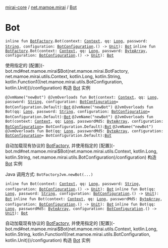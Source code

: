 [mirai-core](../index.md) / [net.mamoe.mirai](index.md) / [Bot](./-bot.md)

# Bot

`inline fun `[`BotFactory`](-bot-factory/index.md)`.Bot(context: `[`Context`](../net.mamoe.mirai.utils/-context/index.md)`, qq: `[`Long`](https://kotlinlang.org/api/latest/jvm/stdlib/kotlin/-long/index.html)`, password: `[`String`](https://kotlinlang.org/api/latest/jvm/stdlib/kotlin/-string/index.html)`, configuration: `[`BotConfiguration`](../net.mamoe.mirai.utils/-bot-configuration/index.md)`.() -> `[`Unit`](https://kotlinlang.org/api/latest/jvm/stdlib/kotlin/-unit/index.html)`): `[`Bot`](-bot/index.md)
`inline fun `[`BotFactory`](-bot-factory/index.md)`.Bot(context: `[`Context`](../net.mamoe.mirai.utils/-context/index.md)`, qq: `[`Long`](https://kotlinlang.org/api/latest/jvm/stdlib/kotlin/-long/index.html)`, password: `[`ByteArray`](https://kotlinlang.org/api/latest/jvm/stdlib/kotlin/-byte-array/index.html)`, configuration: `[`BotConfiguration`](../net.mamoe.mirai.utils/-bot-configuration/index.md)`.() -> `[`Unit`](https://kotlinlang.org/api/latest/jvm/stdlib/kotlin/-unit/index.html)`): `[`Bot`](-bot/index.md)

使用指定的 [配置](-bot.md#net.mamoe.mirai$Bot(net.mamoe.mirai.BotFactory, net.mamoe.mirai.utils.Context, kotlin.Long, kotlin.String, kotlin.Function1((net.mamoe.mirai.utils.BotConfiguration, kotlin.Unit)))/configuration) 构造 [Bot](-bot/index.md) 实例

`@JvmName("newBot") @JvmOverloads fun Bot(context: `[`Context`](../net.mamoe.mirai.utils/-context/index.md)`, qq: `[`Long`](https://kotlinlang.org/api/latest/jvm/stdlib/kotlin/-long/index.html)`, password: `[`String`](https://kotlinlang.org/api/latest/jvm/stdlib/kotlin/-string/index.html)`, configuration: `[`BotConfiguration`](../net.mamoe.mirai.utils/-bot-configuration/index.md)` = BotConfiguration.Default): `[`Bot`](-bot/index.md)
`@JvmName("newBot") @JvmOverloads fun Bot(qq: `[`Long`](https://kotlinlang.org/api/latest/jvm/stdlib/kotlin/-long/index.html)`, password: `[`String`](https://kotlinlang.org/api/latest/jvm/stdlib/kotlin/-string/index.html)`, configuration: `[`BotConfiguration`](../net.mamoe.mirai.utils/-bot-configuration/index.md)` = BotConfiguration.Default): `[`Bot`](-bot/index.md)
`@JvmName("newBot") @JvmOverloads fun Bot(context: `[`Context`](../net.mamoe.mirai.utils/-context/index.md)`, qq: `[`Long`](https://kotlinlang.org/api/latest/jvm/stdlib/kotlin/-long/index.html)`, passwordMd5: `[`ByteArray`](https://kotlinlang.org/api/latest/jvm/stdlib/kotlin/-byte-array/index.html)`, configuration: `[`BotConfiguration`](../net.mamoe.mirai.utils/-bot-configuration/index.md)` = BotConfiguration.Default): `[`Bot`](-bot/index.md)
`@JvmName("newBot") @JvmOverloads fun Bot(qq: `[`Long`](https://kotlinlang.org/api/latest/jvm/stdlib/kotlin/-long/index.html)`, passwordMd5: `[`ByteArray`](https://kotlinlang.org/api/latest/jvm/stdlib/kotlin/-byte-array/index.html)`, configuration: `[`BotConfiguration`](../net.mamoe.mirai.utils/-bot-configuration/index.md)` = BotConfiguration.Default): `[`Bot`](-bot/index.md)

自动加载现有协议的 [BotFactory](-bot-factory/index.md), 并使用指定的 [配置](-bot.md#net.mamoe.mirai$Bot(net.mamoe.mirai.utils.Context, kotlin.Long, kotlin.String, net.mamoe.mirai.utils.BotConfiguration)/configuration) 构造 [Bot](-bot/index.md) 实例

Java 调用方式: `BotFactoryJvm.newBot(...)`

`inline fun Bot(context: `[`Context`](../net.mamoe.mirai.utils/-context/index.md)`, qq: `[`Long`](https://kotlinlang.org/api/latest/jvm/stdlib/kotlin/-long/index.html)`, password: `[`String`](https://kotlinlang.org/api/latest/jvm/stdlib/kotlin/-string/index.html)`, configuration: `[`BotConfiguration`](../net.mamoe.mirai.utils/-bot-configuration/index.md)`.() -> `[`Unit`](https://kotlinlang.org/api/latest/jvm/stdlib/kotlin/-unit/index.html)`): `[`Bot`](-bot/index.md)
`inline fun Bot(qq: `[`Long`](https://kotlinlang.org/api/latest/jvm/stdlib/kotlin/-long/index.html)`, password: `[`String`](https://kotlinlang.org/api/latest/jvm/stdlib/kotlin/-string/index.html)`, configuration: `[`BotConfiguration`](../net.mamoe.mirai.utils/-bot-configuration/index.md)`.() -> `[`Unit`](https://kotlinlang.org/api/latest/jvm/stdlib/kotlin/-unit/index.html)`): `[`Bot`](-bot/index.md)
`inline fun Bot(context: `[`Context`](../net.mamoe.mirai.utils/-context/index.md)`, qq: `[`Long`](https://kotlinlang.org/api/latest/jvm/stdlib/kotlin/-long/index.html)`, passwordMd5: `[`ByteArray`](https://kotlinlang.org/api/latest/jvm/stdlib/kotlin/-byte-array/index.html)`, configuration: `[`BotConfiguration`](../net.mamoe.mirai.utils/-bot-configuration/index.md)`.() -> `[`Unit`](https://kotlinlang.org/api/latest/jvm/stdlib/kotlin/-unit/index.html)`): `[`Bot`](-bot/index.md)
`inline fun Bot(qq: `[`Long`](https://kotlinlang.org/api/latest/jvm/stdlib/kotlin/-long/index.html)`, passwordMd5: `[`ByteArray`](https://kotlinlang.org/api/latest/jvm/stdlib/kotlin/-byte-array/index.html)`, configuration: `[`BotConfiguration`](../net.mamoe.mirai.utils/-bot-configuration/index.md)`.() -> `[`Unit`](https://kotlinlang.org/api/latest/jvm/stdlib/kotlin/-unit/index.html)`): `[`Bot`](-bot/index.md)

自动加载现有协议的 [BotFactory](-bot-factory/index.md), 并使用指定的 [配置](-bot.md#net.mamoe.mirai$Bot(net.mamoe.mirai.utils.Context, kotlin.Long, kotlin.String, kotlin.Function1((net.mamoe.mirai.utils.BotConfiguration, kotlin.Unit)))/configuration) 构造 [Bot](-bot/index.md) 实例

